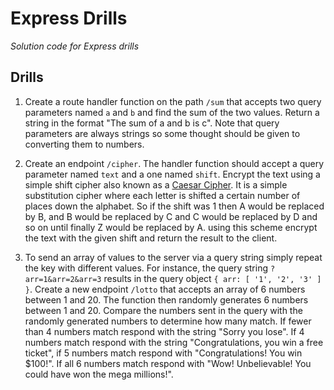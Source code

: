 # Express Drills
_Solution code for Express drills_

## Drills

1. Create a route handler function on the path `/sum` that accepts two query parameters named `a` and 
`b` and find the sum of the two  values. Return a string in the format "The sum of a and b is c". Note 
that query parameters are always strings so some thought should be given to converting them to numbers.

2. Create an endpoint `/cipher`. The handler function should accept a query parameter named `text` and 
a one named `shift`. Encrypt the text using a simple shift cipher also known as a [Caesar Cipher](http://practicalcryptography.com/ciphers/caesar-cipher/). 
It is a simple substitution cipher where each letter is shifted a certain number of places down the 
alphabet. So if the shift was 1 then A would be replaced by B, and B would be replaced by C and C 
would be replaced by D and so on until finally Z would be replaced by A. using this scheme encrypt the 
text with the given shift and return the result to the client.

3. To send an array of values to the server via a query string simply repeat the key with different 
values. For instance, the query string `?arr=1&arr=2&arr=3` results in the query object `{ arr: [ '1', '2', '3' ] }`. 
Create a new endpoint `/lotto` that accepts an array of 6 numbers between 1 and 20. The function then 
randomly generates 6 numbers between 1 and 20. Compare the numbers sent in the query with the randomly 
generated numbers to determine how many match. If fewer than 4 numbers match respond with the string 
"Sorry you lose". If 4 numbers match respond with the string "Congratulations, you win a free ticket", 
if 5 numbers match respond with "Congratulations! You win $100!". If all 6 numbers match respond with 
"Wow! Unbelievable! You could have won the mega millions!".